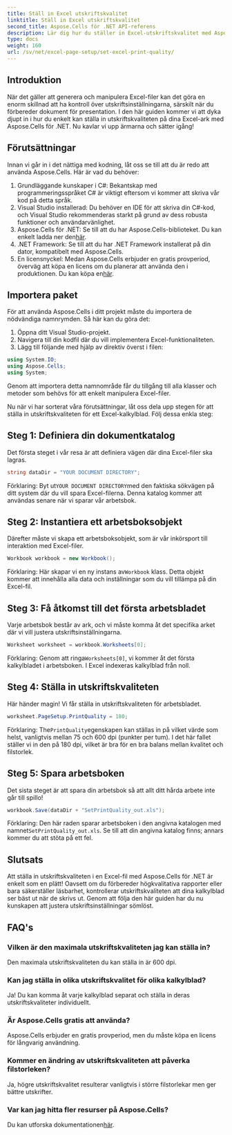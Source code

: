 ```yaml
---
title: Ställ in Excel utskriftskvalitet
linktitle: Ställ in Excel utskriftskvalitet
second_title: Aspose.Cells för .NET API-referens
description: Lär dig hur du ställer in Excel-utskriftskvalitet med Aspose.Cells för .NET med vår steg-för-steg-guide. Enkla kodningstekniker för bättre utskriftsresultat.
type: docs
weight: 160
url: /sv/net/excel-page-setup/set-excel-print-quality/
---
```

## Introduktion

När det gäller att generera och manipulera Excel-filer kan det göra en enorm skillnad att ha kontroll över utskriftsinställningarna, särskilt när du förbereder dokument för presentation. I den här guiden kommer vi att dyka djupt in i hur du enkelt kan ställa in utskriftskvaliteten på dina Excel-ark med Aspose.Cells för .NET. Nu kavlar vi upp ärmarna och sätter igång!

## Förutsättningar

Innan vi går in i det nättiga med kodning, låt oss se till att du är redo att använda Aspose.Cells. Här är vad du behöver:

1. Grundläggande kunskaper i C#: Bekantskap med programmeringsspråket C# är viktigt eftersom vi kommer att skriva vår kod på detta språk.
2. Visual Studio installerad: Du behöver en IDE för att skriva din C#-kod, och Visual Studio rekommenderas starkt på grund av dess robusta funktioner och användarvänlighet.
3. Aspose.Cells för .NET: Se till att du har Aspose.Cells-biblioteket. Du kan enkelt ladda ner den[här](https://releases.aspose.com/cells/net/).
4. .NET Framework: Se till att du har .NET Framework installerat på din dator, kompatibelt med Aspose.Cells.
5.  En licensnyckel: Medan Aspose.Cells erbjuder en gratis provperiod, överväg att köpa en licens om du planerar att använda den i produktionen. Du kan köpa en[här](https://purchase.aspose.com/buy).

## Importera paket

För att använda Aspose.Cells i ditt projekt måste du importera de nödvändiga namnrymden. Så här kan du göra det:

1. Öppna ditt Visual Studio-projekt.
2. Navigera till din kodfil där du vill implementera Excel-funktionaliteten.
3. Lägg till följande med hjälp av direktiv överst i filen:

```csharp
using System.IO;
using Aspose.Cells;
using System;
```

Genom att importera detta namnområde får du tillgång till alla klasser och metoder som behövs för att enkelt manipulera Excel-filer.

Nu när vi har sorterat våra förutsättningar, låt oss dela upp stegen för att ställa in utskriftskvaliteten för ett Excel-kalkylblad. Följ dessa enkla steg:

## Steg 1: Definiera din dokumentkatalog

Det första steget i vår resa är att definiera vägen där dina Excel-filer ska lagras. 

```csharp
string dataDir = "YOUR DOCUMENT DIRECTORY";
```

 Förklaring: Byt ut`YOUR DOCUMENT DIRECTORY`med den faktiska sökvägen på ditt system där du vill spara Excel-filerna. Denna katalog kommer att användas senare när vi sparar vår arbetsbok.

## Steg 2: Instantiera ett arbetsboksobjekt

Därefter måste vi skapa ett arbetsboksobjekt, som är vår inkörsport till interaktion med Excel-filer.

```csharp
Workbook workbook = new Workbook();
```

 Förklaring: Här skapar vi en ny instans av`Workbook` klass. Detta objekt kommer att innehålla alla data och inställningar som du vill tillämpa på din Excel-fil.

## Steg 3: Få åtkomst till det första arbetsbladet

Varje arbetsbok består av ark, och vi måste komma åt det specifika arket där vi vill justera utskriftsinställningarna.

```csharp
Worksheet worksheet = workbook.Worksheets[0];
```

 Förklaring: Genom att ringa`Worksheets[0]`, vi kommer åt det första kalkylbladet i arbetsboken. I Excel indexeras kalkylblad från noll.

## Steg 4: Ställa in utskriftskvaliteten

Här händer magin! Vi får ställa in utskriftskvaliteten för arbetsbladet.

```csharp
worksheet.PageSetup.PrintQuality = 180;
```

 Förklaring: The`PrintQuality`egenskapen kan ställas in på vilket värde som helst, vanligtvis mellan 75 och 600 dpi (punkter per tum). I det här fallet ställer vi in den på 180 dpi, vilket är bra för en bra balans mellan kvalitet och filstorlek.

## Steg 5: Spara arbetsboken

Det sista steget är att spara din arbetsbok så att allt ditt hårda arbete inte går till spillo!

```csharp
workbook.Save(dataDir + "SetPrintQuality_out.xls");
```

 Förklaring: Den här raden sparar arbetsboken i den angivna katalogen med namnet`SetPrintQuality_out.xls`. Se till att din angivna katalog finns; annars kommer du att stöta på ett fel.

## Slutsats

Att ställa in utskriftskvaliteten i en Excel-fil med Aspose.Cells för .NET är enkelt som en plätt! Oavsett om du förbereder högkvalitativa rapporter eller bara säkerställer läsbarhet, kontrollerar utskriftskvaliteten att dina kalkylblad ser bäst ut när de skrivs ut. Genom att följa den här guiden har du nu kunskapen att justera utskriftsinställningar sömlöst.

## FAQ's

### Vilken är den maximala utskriftskvaliteten jag kan ställa in?  
Den maximala utskriftskvaliteten du kan ställa in är 600 dpi.

### Kan jag ställa in olika utskriftskvalitet för olika kalkylblad?  
Ja! Du kan komma åt varje kalkylblad separat och ställa in deras utskriftskvaliteter individuellt.

### Är Aspose.Cells gratis att använda?  
Aspose.Cells erbjuder en gratis provperiod, men du måste köpa en licens för långvarig användning.

### Kommer en ändring av utskriftskvaliteten att påverka filstorleken?  
Ja, högre utskriftskvalitet resulterar vanligtvis i större filstorlekar men ger bättre utskrifter.

### Var kan jag hitta fler resurser på Aspose.Cells?  
 Du kan utforska dokumentationen[här](https://reference.aspose.com/cells/net/).